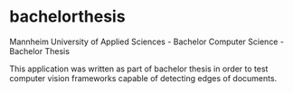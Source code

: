 # bachelorthesis
Mannheim University of Applied Sciences - Bachelor Computer Science - Bachelor Thesis

This application was written as part of bachelor thesis in order to test computer vision frameworks capable of detecting edges of documents.
